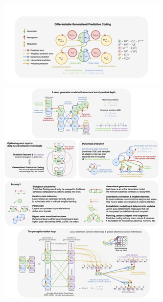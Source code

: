 ![alt Overview](https://github.com/andreofner/pyGPC/blob/master/PC_summary.png)


![alt Overview](https://github.com/andreofner/pyGPC/blob/master/figures/summary_pa.png)

